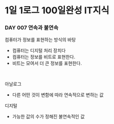 # 1일 1로그 100일완성 IT지식
### DAY 007 연속과 불연속
컴퓨터가 정보를 표현하는 방식의 바탕
* 컴퓨터는 디지털 처리 장치다
* 컴퓨터는 정보를 비트로 표현한다.
* 비트는 모여서 더 큰 정보를 표현한다.

<br>

아날로그 
* 다른 어떤 것이 변함에 따라 연속적으로 변하는 값

디지털
* 가능한 값의 수가 정해진 불연속적인 값
